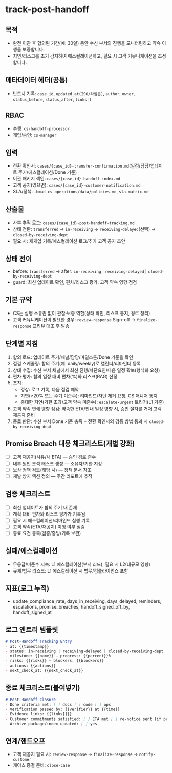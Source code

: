# track-post-handoff

## 목적
- 완전 이관 후 합의된 기간(예: 30일) 동안 수신 부서의 진행을 모니터링하고 약속 이행을 보증합니다.
- 지연/리스크를 조기 감지하여 에스컬레이션하고, 필요 시 고객 커뮤니케이션을 조정합니다.

## 메타데이터 헤더(공통)
- 반드시 기록: `case_id`, `updated_at(ISO/타임존)`, `author`, `owner`, `status_before`, `status_after`, `links[]`

## RBAC
- 수행: `cs-handoff-processor`
- 개입/승인: `cs-manager`

## 입력
- 전환 확인서: `cases/{case_id}-transfer-confirmation.md`(일정/담당/업데이트 주기/에스컬레이션/Done 기준)
- 이관 패키지 색인: `cases/{case_id}-handoff-index.md`
- 고객 공지(있으면): `cases/{case_id}-customer-notification.md`
- SLA/정책: `.bmad-cs-operations/data/policies.md`, `sla-matrix.md`

## 산출물
- 사후 추적 로그: `cases/{case_id}-post-handoff-tracking.md`
- 상태 전환: `transferred` → `in-receiving` → `receiving-delayed`(선택) → `closed-by-receiving-dept`
- 필요 시: 재개입 기록/에스컬레이션 로그/추가 고객 공지 초안

## 상태 전이
- before: `transferred` → after: `in-receiving` | `receiving-delayed` | `closed-by-receiving-dept`
- guard: 최신 업데이트 확인, 편차/리스크 평가, 고객 약속 영향 점검

## 기본 규약
- CS는 실행 소유권 없이 관찰·보증 역할(상태 확인, 리스크 통지, 경로 정리)
- 고객 커뮤니케이션이 필요한 경우: `review-response` Sign-off → `finalize-response` 프리뷰 대조 후 발송

## 단계별 지침
1) 합의 로드: 업데이트 주기/채널/담당/마일스톤/Done 기준을 확인
2) 점검 스케줄링: 합의 주기(예: daily/weekly)로 캘린더/리마인더 등록
3) 상태 수집: 수신 부서 채널에서 최신 진행/차단요인/다음 일정 확보(형식화 요청)
4) 편차 평가: 합의 일정 대비 편차(%)와 리스크(RAG) 산정
5) 조치:
   - 정상: 로그 기록, 다음 점검 예약
   - 지연(≥20% 또는 주기 미준수): 리마인드/차단 제거 요청, CS 매니저 통지
   - 중대한 지연(기한 초과/고객 약속 미준수): `escalate-urgent` 트리거(L1 기준)
6) 고객 약속 연쇄 영향 점검: 약속한 ETA/안내 일정 영향 시, 승인 절차를 거쳐 고객 재공지 준비
7) 종료 판단: 수신 부서 Done 기준 충족 + 전환 확인서의 검증 방법 통과 시 `closed-by-receiving-dept`

## Promise Breach 대응 체크리스트(개별 강화)
- [ ] 고객 재공지(사유/새 ETA) — 승인 경로 준수
- [ ] 내부 원인 분석 태스크 생성 — 소유자/기한 지정
- [ ] 보상 정책 검토(해당 시) — 정책 문서 참조
- [ ] 재발 방지 액션 정의 — 주간 리포트에 추적

## 검증 체크리스트
- [ ] 최신 업데이트가 합의 주기 내 존재
- [ ] 계획 대비 편차와 리스크 평가가 기록됨
- [ ] 필요 시 에스컬레이션/리마인드 실행 기록
- [ ] 고객 약속(ETA/재공지) 이행 여부 점검
- [ ] 종료 요건 충족(검증/증빙/기록 보관)

## 실패/에스컬레이션
- 무응답/미준수 지속: L1 에스컬레이션(부서 리드), 필요 시 L2(대규모 영향)
- 규제/법무 리스크: L1 에스컬레이션 시 법무/컴플라이언스 포함

## 지표(로그 누적)
- update_compliance_rate, days_in_receiving, days_delayed, reminders, escalations, promise_breaches, handoff_signed_off_by, handoff_signed_at

## 로그 엔트리 템플릿
```markdown
# Post-Handoff Tracking Entry
- at: {{timestamp}}
- status: in-receiving | receiving-delayed | closed-by-receiving-dept
- milestone: {{name}} — progress: {{percent}}%
- risks: {{risks}} — blockers: {{blockers}}
- actions: {{actions}}
- next_check_at: {{next_check_at}}
```

## 종료 체크리스트(붙여넣기)
```markdown
# Post-Handoff Closure
- Done criteria met: [ ] docs [ ] code [ ] ops
- Verification passed by: {{verifier}} at {{time}}
- Evidence links: {{links[]}}
- Customer commitments satisfied: [ ] ETA met [ ] re-notice sent (if promised)
- Archive package/index updated: [ ] yes
```

## 연계/핸드오프
- 고객 재공지 필요 시: `review-response` → `finalize-response` → `notify-customer`
- 케이스 종결 준비: `close-case`
